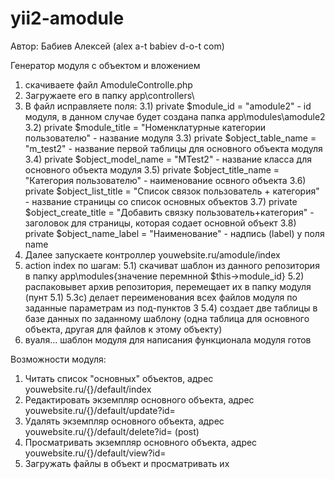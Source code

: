 # yii2-amodule
Автор: Бабиев Алексей (alex a-t babiev d-o-t com)

Генератор модуля с объектом и вложением

1) скачиваете файл AmoduleControlle.php
2) Загружаете его в папку app\controllers\
3) В файл исправляете поля:
3.1) private $module_id = "amodule2" - id модуля, в данном случае будет создана папка app\modules\amodule2
3.2) private $module_title = "Номенклатурные категории пользователю" - название модуля
3.3) private $object_table_name = "m_test2" - название первой таблицы для основного объекта модуля
3.4) private $object_model_name = "MTest2" - название класса для основного объекта модуля
3.5) private $object_title_name = "Категория пользователю" - наименование освного объекта
3.6) private $object_list_title = "Список связок пользователь + категория" - название страницы со список основных объектов
3.7) private $object_create_title = "Добавить связку пользователь+категория" - заголовок для страницы, которая содает основной объект
3.8) private $object_name_label = "Наименование" - надпись (label) у поля name
4) Далее запускаете контроллер youwebsite.ru/amodule/index
5) action index по шагам:
5.1) скачиват шаблон из данного репозитория в папку app\modules\{значение перемнной $this->module_id}
5.2) распаковывет архив репозитория, перемещает их в папку модуля (пунт 5.1)
5.3c) делает переименования всех файлов модуля по заданные параметрам из под-пунктов 3
5.4) создает две таблицы в базе данных по заданному шаблону (одна таблица для основного объекта, другая для файлов к этому объекту)
6) вуаля... шаблон модуля для написания функционала модуля готов

Возможности модуля:
1) Читать список "основных" объектов, адрес youwebsite.ru/{}/default/index
2) Редактировать экземпляр основного объекта, адрес youwebsite.ru/{}/default/update?id=
3) Удалять экземпляр основного объекта, адрес youwebsite.ru/{}/default/delete?id= (post)
4) Просматривать экземпляр основного объекта, адрес youwebsite.ru/{}/default/view?id=
5) Загружать файлы в объект и просматривать их



